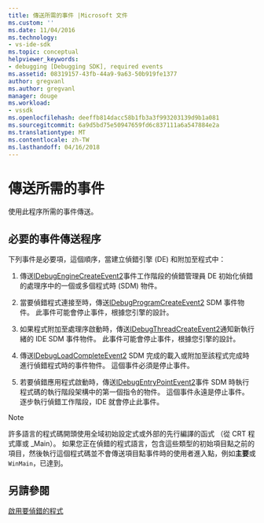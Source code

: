 ```yaml
---
title: 傳送所需的事件 |Microsoft 文件
ms.custom: ''
ms.date: 11/04/2016
ms.technology:
- vs-ide-sdk
ms.topic: conceptual
helpviewer_keywords:
- debugging [Debugging SDK], required events
ms.assetid: 08319157-43fb-44a9-9a63-50b919fe1377
author: gregvanl
ms.author: gregvanl
manager: douge
ms.workload:
- vssdk
ms.openlocfilehash: deeffb814dacc58b1fb3a3f993203139d9b1a081
ms.sourcegitcommit: 6a9d5bd75e50947659fd6c837111a6a547884e2a
ms.translationtype: MT
ms.contentlocale: zh-TW
ms.lasthandoff: 04/16/2018
---
```

# <a name="sending-the-required-events"></a>傳送所需的事件
使用此程序所需的事件傳送。  
  
## <a name="process-for-sending-required-events"></a>必要的事件傳送程序  
 下列事件是必要項，這個順序，當建立偵錯引擎 (DE) 和附加至程式中：  
  
1.  傳送[IDebugEngineCreateEvent2](../../extensibility/debugger/reference/idebugenginecreateevent2.md)事件工作階段的偵錯管理員 DE 初始化偵錯的處理序中的一個或多個程式時 (SDM) 物件。  
  
2.  當要偵錯程式連接至時，傳送[IDebugProgramCreateEvent2](../../extensibility/debugger/reference/idebugprogramcreateevent2.md) SDM 事件物件。 此事件可能會停止事件，根據您引擎的設計。  
  
3.  如果程式附加至處理序啟動時，傳送[IDebugThreadCreateEvent2](../../extensibility/debugger/reference/idebugthreadcreateevent2.md)通知新執行緒的 IDE SDM 事件物件。 此事件可能會停止事件，根據您引擎的設計。  
  
4.  傳送[IDebugLoadCompleteEvent2](../../extensibility/debugger/reference/idebugloadcompleteevent2.md) SDM 完成的載入或附加至該程式完成時進行偵錯程式時的事件物件。 這個事件必須是停止事件。  
  
5.  若要偵錯應用程式啟動時，傳送[IDebugEntryPointEvent2](../../extensibility/debugger/reference/idebugentrypointevent2.md)事件 SDM 時執行程式碼的執行階段架構中的第一個指令的物件。 這個事件永遠是停止事件。 逐步執行偵錯工作階段，IDE 就會停止此事件。  
  
> [!NOTE]
>  許多語言的程式碼開頭使用全域初始設定式或外部的先行編譯的函式 （從 CRT 程式庫或 _Main）。 如果您正在偵錯的程式語言，包含這些類型的初始項目點之前的項目，然後執行這個程式碼並不會傳送項目點事件時的使用者進入點，例如**主要**或`WinMain`，已達到。  
  
## <a name="see-also"></a>另請參閱  
 [啟用要偵錯的程式](../../extensibility/debugger/enabling-a-program-to-be-debugged.md)